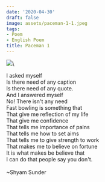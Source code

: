 ```yaml
---
date: '2020-04-30'
draft: false
image: assets/paceman-1-1.jpeg
tags:
- Poem
- English Poem
title: Paceman 1
---
```

[![](https://p.imgci.com/db/PICTURES/CMS/209200/209229.4.jpg)](https://p.imgci.com/db/PICTURES/CMS/209200/209229.4.jpg)\
  
I asked myself\
Is there need of any caption\
Is there need of any quote.\
And I answered myself\
No! There isn't any need\
Fast bowling is something that\
That give me reflection of my life\
That give me confidence\
That tells me importance of palns\
That tells me how to set aims\
That tells me to give strength to work\
That makes me to believe on fortune\
It is what makes be believe that\
I can do that people say you don't.\
  \
~Shyam Sunder